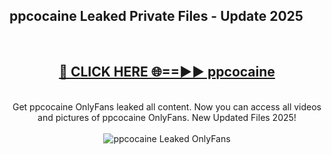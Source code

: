 <h2>ppcocaine Leaked Private Files - Update 2025</h2>
<br>
<div align="center">
<h2><a href="https://cliphot.my.id/ppcocaine" rel="nofollow">🔴 CLICK HERE 🌐==►► ppcocaine</a></h2>
<br>
Get ppcocaine OnlyFans leaked all content. Now you can access all videos and pictures of ppcocaine OnlyFans. New Updated Files 2025!
<br>
<br>
<a href="https://cliphot.my.id/ppcocaine" rel="nofollow" data-target="animated-image.originalLink"><img src="https://i.ibb.co.com/WyWwxjT/player-gif2.gif" alt="ppcocaine Leaked OnlyFans" style="max-width: 100%; display: inline-block;" data-target="animated-image.originalImage"></a>
</div>
<br>